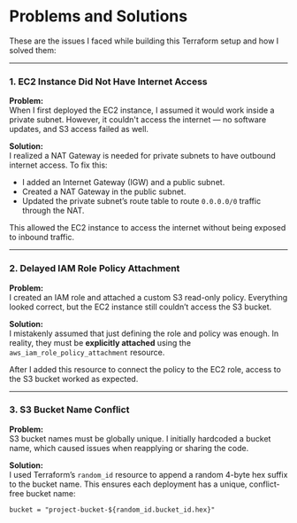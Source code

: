 # Problems and Solutions

These are the issues I faced while building this Terraform setup and how I solved them:

---

### 1. EC2 Instance Did Not Have Internet Access

**Problem:**  
When I first deployed the EC2 instance, I assumed it would work inside a private subnet. However, it couldn't access the internet — no software updates, and S3 access failed as well.

**Solution:**  
I realized a NAT Gateway is needed for private subnets to have outbound internet access. To fix this:
- I added an Internet Gateway (IGW) and a public subnet.
- Created a NAT Gateway in the public subnet.
- Updated the private subnet’s route table to route `0.0.0.0/0` traffic through the NAT.

This allowed the EC2 instance to access the internet without being exposed to inbound traffic.

---

### 2. Delayed IAM Role Policy Attachment

**Problem:**  
I created an IAM role and attached a custom S3 read-only policy. Everything looked correct, but the EC2 instance still couldn’t access the S3 bucket.

**Solution:**  
I mistakenly assumed that just defining the role and policy was enough. In reality, they must be **explicitly attached** using the `aws_iam_role_policy_attachment` resource.

After I added this resource to connect the policy to the EC2 role, access to the S3 bucket worked as expected.

---

### 3. S3 Bucket Name Conflict

**Problem:**  
S3 bucket names must be globally unique. I initially hardcoded a bucket name, which caused issues when reapplying or sharing the code.

**Solution:**  
I used Terraform’s `random_id` resource to append a random 4-byte hex suffix to the bucket name. This ensures each deployment has a unique, conflict-free bucket name:

```hcl
bucket = "project-bucket-${random_id.bucket_id.hex}"
